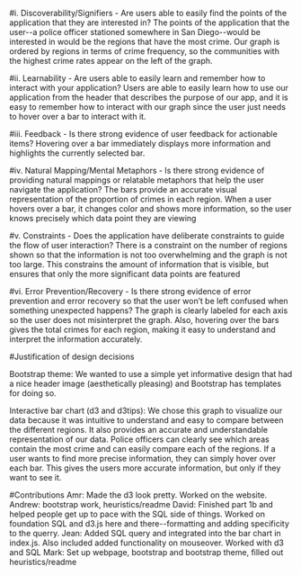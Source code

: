 
#i. Discoverability/Signifiers - Are users able to easily find the points of the application that they are interested in?
The points of the application that the user--a police officer stationed somewhere in San Diego--would be interested in would be the regions that have the most crime. Our graph is ordered by regions in terms of crime frequency, so the communities with the highest crime rates appear on the left of the graph.

#ii. Learnability - Are users able to easily learn and remember how to interact with your application?
Users are able to easily learn how to use our application from the header that describes the purpose of our app, and it is easy to remember how to interact with our graph since the user just needs to hover over a bar to interact with it.

#iii. Feedback - Is there strong evidence of user feedback for actionable items?
Hovering over a bar immediately displays more information and highlights the currently selected bar.

#iv. Natural Mapping/Mental Metaphors - Is there strong evidence of providing natural mappings or relatable metaphors that help the user navigate the application?
The bars provide an accurate visual representation of the proportion of crimes in each region. 
When a user hovers over a bar, it changes color and shows more information, so the user knows precisely which data point they are viewing

#v. Constraints - Does the application have deliberate constraints to guide the flow of user interaction?
There is a constraint on the number of regions shown so that the information is not too overwhelming and the graph is not too large. This constrains the amount of information that is visible, but ensures that only the more significant data points are featured

#vi. Error Prevention/Recovery - Is there strong evidence of error prevention and error recovery so that the user won’t be left confused when something unexpected happens?
The graph is clearly labeled for each axis so the user does not misinterpret the graph. Also, hovering over the bars gives the total crimes for each region, making it easy to understand and interpret the information accurately.


#Justification of design decisions

Bootstrap theme: We wanted to use a simple yet informative design that had a nice header image (aesthetically pleasing) and Bootstrap has templates for doing so. 

Interactive bar chart (d3 and d3tips): We chose this graph to visualize our data because it was intuitive to understand and easy to compare between the different regions. It also provides an accurate and understandable representation of our data. Police officers can clearly see which areas contain the most crime and can easily compare each of the regions. If a user wants to find more precise information, they can simply hover over each bar. This gives the users more accurate information, but only if they want to see it. 




#Contributions
Amr: Made the d3 look pretty. Worked on the website.
Andrew: bootstrap work, heuristics/readme
David: Finished part 1b and helped people get up to pace with the SQL side of things. Worked on foundation SQL and d3.js here and there--formatting and adding specificity to the querry.
Jean: Added SQL query and integrated into the bar chart in index.js. Also included added functionality on mouseover. Worked with d3 and SQL
Mark: Set up webpage, bootstrap and bootstrap theme, filled out heuristics/readme
